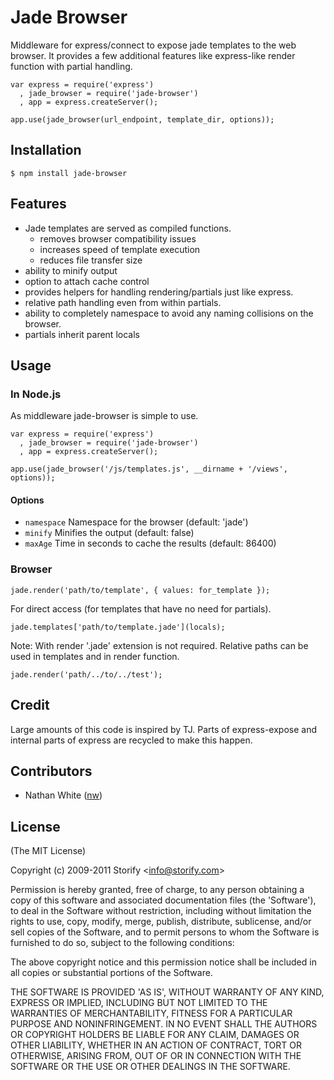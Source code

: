 # Jade Browser

  Middleware for express/connect to expose jade templates to the web browser. It provides a few additional features like express-like render function with partial handling.
  
    var express = require('express')
      , jade_browser = require('jade-browser')
      , app = express.createServer();
      
    app.use(jade_browser(url_endpoint, template_dir, options));
    
## Installation

    $ npm install jade-browser
  
## Features

  * Jade templates are served as compiled functions.
    * removes browser compatibility issues
    * increases speed of template execution
    * reduces file transfer size
  * ability to minify output
  * option to attach cache control
  * provides helpers for handling rendering/partials just like express.
  * relative path handling even from within partials.
  * ability to completely namespace to avoid any naming collisions on the browser.
  * partials inherit parent locals

## Usage

### In Node.js
  As middleware jade-browser is simple to use.

    var express = require('express')
      , jade_browser = require('jade-browser')
      , app = express.createServer();
    
    app.use(jade_browser('/js/templates.js', __dirname + '/views', options));
  
#### Options
  - `namespace`   Namespace for the browser (default: 'jade')
  - `minify`    Minifies the output (default: false)
  - `maxAge`    Time in seconds to cache the results (default: 86400)
  
### Browser

    jade.render('path/to/template', { values: for_template });
    
For direct access (for templates that have no need for partials).

    jade.templates['path/to/template.jade'](locals);
    
Note: With render '.jade' extension is not required. Relative paths can be used in templates and in render function.

    jade.render('path/../to/../test');


## Credit

  Large amounts of this code is inspired by TJ. Parts of express-expose and internal parts of express are recycled to make this happen.

## Contributors

  * Nathan White ([nw](http://github.com/nw))
    
## License 

(The MIT License)

Copyright (c) 2009-2011 Storify &lt;info@storify.com&gt;

Permission is hereby granted, free of charge, to any person obtaining
a copy of this software and associated documentation files (the
'Software'), to deal in the Software without restriction, including
without limitation the rights to use, copy, modify, merge, publish,
distribute, sublicense, and/or sell copies of the Software, and to
permit persons to whom the Software is furnished to do so, subject to
the following conditions:

The above copyright notice and this permission notice shall be
included in all copies or substantial portions of the Software.

THE SOFTWARE IS PROVIDED 'AS IS', WITHOUT WARRANTY OF ANY KIND,
EXPRESS OR IMPLIED, INCLUDING BUT NOT LIMITED TO THE WARRANTIES OF
MERCHANTABILITY, FITNESS FOR A PARTICULAR PURPOSE AND NONINFRINGEMENT.
IN NO EVENT SHALL THE AUTHORS OR COPYRIGHT HOLDERS BE LIABLE FOR ANY
CLAIM, DAMAGES OR OTHER LIABILITY, WHETHER IN AN ACTION OF CONTRACT,
TORT OR OTHERWISE, ARISING FROM, OUT OF OR IN CONNECTION WITH THE
SOFTWARE OR THE USE OR OTHER DEALINGS IN THE SOFTWARE.